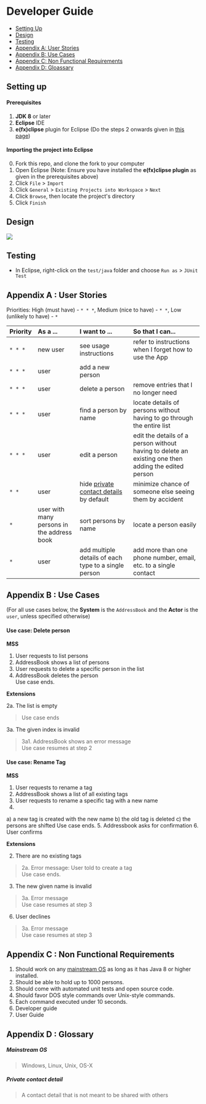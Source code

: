 # Developer Guide

* [Setting Up](#setting-up)
* [Design](#design)
* [Testing](#testing)
* [Appendix A: User Stories](#appendix-a--user-stories)
* [Appendix B: Use Cases](#appendix-b--use-cases)
* [Appendix C: Non Functional Requirements](#appendix-c--non-functional-requirements)
* [Appendix D: Gloassary](#appendix-d--glossary)

## Setting up

#### Prerequisites

1. **JDK 8** or later
2. **Eclipse** IDE
3. **e(fx)clipse** plugin for Eclipse (Do the steps 2 onwards given in
   [this page](http://www.eclipse.org/efxclipse/install.html#for-the-ambitious))


#### Importing the project into Eclipse

0. Fork this repo, and clone the fork to your computer
1. Open Eclipse (Note: Ensure you have installed the **e(fx)clipse plugin** as given in the prerequisites above)
2. Click `File` > `Import`
3. Click `General` > `Existing Projects into Workspace` > `Next`
4. Click `Browse`, then locate the project's directory
5. Click `Finish`

## Design
<img src="images/mainClassDiagram.png"/>

## Testing

* In Eclipse, right-click on the `test/java` folder and choose `Run as` > `JUnit Test`

## Appendix A : User Stories

Priorities: High (must have) - `* * *`, Medium (nice to have)  - `* *`,  Low (unlikely to have) - `*`


Priority | As a ...  | I want to ... | So that I can...
-------- | :-------- | :--------- | :-----------
`* * *`  | new user  | see usage instructions | refer to instructions when I forget how to use the App
`* * *`  | user      | add a new person |
`* * *`  | user      | delete a person | remove entries that I no longer need
`* * *`  | user      | find a person by name | locate details of persons without having to go through the entire list
`* * *`  | user      | edit a person | edit the details of a person without having to delete an existing one then adding the edited person
`* *`    | user      | hide [private contact details](#private-contact-detail) by default  | minimize chance of someone else seeing them by accident
`*`      | user with many persons in the address book | sort persons by name | locate a person easily
`*`      | user | add multiple details of each type to a single person | add more than one phone number, email, etc. to a single contact


## Appendix B : Use Cases

(For all use cases below, the **System** is the `AddressBook` and the **Actor** is the `user`, unless specified otherwise)

#### Use case: Delete person

**MSS**

1. User requests to list persons
2. AddressBook shows a list of persons
3. User requests to delete a specific person in the list
4. AddressBook deletes the person <br>
Use case ends.

**Extensions**

2a. The list is empty

> Use case ends

3a. The given index is invalid

> 3a1. AddressBook shows an error message <br>
  Use case resumes at step 2
  
#### Use case: Rename Tag

**MSS**

1. User requests to rename a tag
2. AddressBook shows a list of all existing tags
3. User requests to rename a specific tag with a new name
4.
a) a new tag is created with the new name 
b) the old tag is deleted
c) the persons are shifted
Use case ends.
5. Addressbook asks for confirmation
6. User confirms

**Extensions**

2. There are no existing tags

> 2a. Error message: User told to create a tag <br>
  Use case ends.

3. The new given name is invalid

> 3a. Error message <br>
  Use case resumes at step 3
  
6. User declines

> 3a. Error message <br>
  Use case resumes at step 3

## Appendix C : Non Functional Requirements

1. Should work on any [mainstream OS](#mainstream-os) as long as it has Java 8 or higher installed.
2. Should be able to hold up to 1000 persons.
3. Should come with automated unit tests and open source code.
4. Should favor DOS style commands over Unix-style commands.
5. Each command executed under 10 seconds.
6. Developer guide
7. User Guide

## Appendix D : Glossary

##### Mainstream OS

> Windows, Linux, Unix, OS-X

##### Private contact detail

> A contact detail that is not meant to be shared with others
